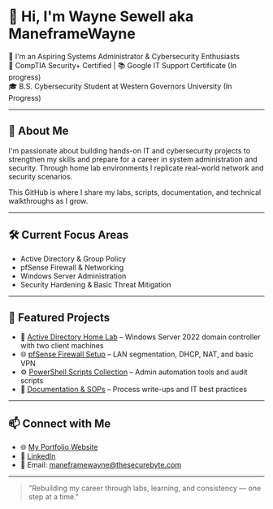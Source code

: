 # 👋 Hi, I'm Wayne Sewell aka ManeframeWayne

🔧 I'm an Aspiring Systems Administrator & Cybersecurity Enthusiasts  
📜 CompTIA Security+ Certified | 📚 Google IT Support Certificate (In progress)  
🎓 B.S. Cybersecurity Student at Western Governors University (In Progress)  

--- 

## 🧠 About Me

I'm passionate about building hands-on IT and cybersecurity projects to strengthen my skills and prepare for a career in system administration and security. Through home lab environments I replicate real-world network and security scenarios.

This GitHub is where I share my labs, scripts, documentation, and technical walkthroughs as I grow.

---

## 🛠️ Current Focus Areas
- Active Directory & Group Policy
- pfSense Firewall & Networking
- Windows Server Administration
- Security Hardening & Basic Threat Mitigation

---

## 📂 Featured Projects
- 🔐 [Active Directory Home Lab](#) – Windows Server 2022 domain controller with two client machines  
- 🌐 [pfSense Firewall Setup](#) – LAN segmentation, DHCP, NAT, and basic VPN  
- ⚙️ [PowerShell Scripts Collection](#) – Admin automation tools and audit scripts  
- 📁 [Documentation & SOPs](#) – Process write-ups and IT best practices

---

## 📫 Connect with Me
- 🌐 [My Portfolio Website](https://www.thesecurebyte.com)
- 💼 [LinkedIn](https://www.linkedin.com/in/wayne-sewell-95338466/)
- 📧 Email: maneframewayne@thesecurebyte.com

---

> "Rebuilding my career through labs, learning, and consistency — one step at a time."


<!---
ManeFrameWayne/ManeFrameWayne is a ✨ special ✨ repository because its `README.md` (this file) appears on your GitHub profile.
You can click the Preview link to take a look at your changes.
--->
